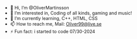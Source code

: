 - 👋 Hi, I’m @OliverMartinsson
- 👀 I’m interested in,
  Coding of all kinds, gaming and music!
- 🌱 I’m currently learning,
  C++, HTML, CSS
- 📫 How to reach me,
  Mail: Oliver99@live.se
- ⚡ Fun fact:
  i started to code 07/30-2024

<!---
OliverMartinsson/OliverMartinsson is a ✨ special ✨ repository because its `README.md` (this file) appears on your GitHub profile.
You can click the Preview link to take a look at your changes.
--->
